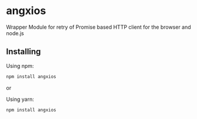 # angxios

Wrapper Module for retry of Promise based HTTP client for the browser and node.js

## Installing

Using npm:

```bash
npm install angxios
```

or

Using yarn:

```bash
npm install angxios
```
